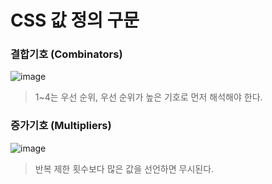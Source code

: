# CSS 값 정의 구문

### 결합기호 (Combinators)

![image](https://github.com/user-attachments/assets/5fef2f4c-a013-404d-808b-5cf6dfac7f16)

> 1~4는 우선 순위, 우선 순위가 높은 기호로 먼저 해석해야 한다.

### 증가기호 (Multipliers)

![image](https://github.com/user-attachments/assets/ef520999-40be-4d5a-aed3-ebb2e44e76dd)

> 반복 제한 횟수보다 많은 값을 선언하면 무시된다.
